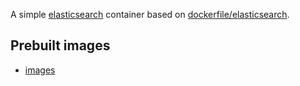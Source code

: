 A simple [elasticsearch](https://www.elastic.co/) container based on [dockerfile/elasticsearch](https://github.com/dockerfile/elasticsearch).

## Prebuilt images

- [images](https://registry.hub.docker.com/u/siuying/rpi-elasticsearch)
